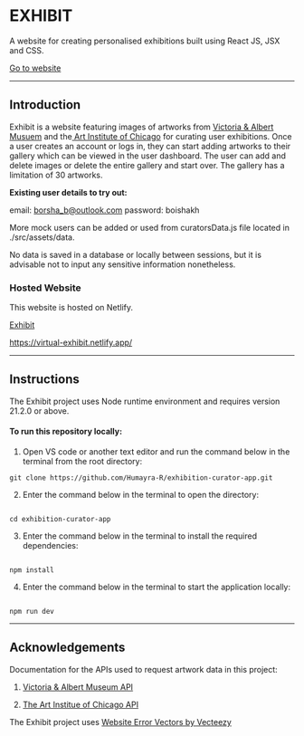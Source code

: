# EXHIBIT    

A website for creating personalised exhibitions built using React JS, JSX and CSS.  

<a href="https://virtual-exhibit.netlify.app/" target="_blank">Go to website</a>


---


## Introduction


Exhibit is a website featuring images of artworks from [Victoria & Albert Musuem](#acknowledgements) and the[ Art Institute of Chicago](#acknowledgements) for curating user exhibitions. Once a user creates an account or logs in, they can start adding artworks to their gallery which can be viewed in the user dashboard. The user can add and delete images or delete the entire gallery and start over. The gallery has a limitation of 30 artworks. 

**Existing user details to try out:** 

email: borsha_b@outlook.com 
password: boishakh

More mock users can be added or used from curatorsData.js file located in ./src/assets/data.

No data is saved in a database or locally between sessions, but it is advisable not to input any sensitive information nonetheless.

### Hosted Website

This website is hosted on Netlify.

<a href="https://virtual-exhibit.netlify.app/" target="_blank">Exhibit</a>

https://virtual-exhibit.netlify.app/


---


## Instructions


The Exhibit project uses Node runtime environment and requires version 21.2.0 or above.


#### To run this repository locally:

1. Open VS code or another text editor and run the command below in the terminal from the root directory:

```
git clone https://github.com/Humayra-R/exhibition-curator-app.git 

```

2. Enter the command below in the terminal to open the directory:  

```

cd exhibition-curator-app

```

3. Enter the command below in the terminal to install the required dependencies: 

```

npm install

```

4. Enter the command below in the terminal to start the application locally: 

```

npm run dev

```

---


## Acknowledgements

Documentation for the APIs used to request artwork data in this project:

1. <a href="https://developers.vam.ac.uk/guide/v2/welcome.html" target="_blank" >Victoria & Albert Museum API</a>

2. <a href="https://api.artic.edu/docs/#quick-start" target="_blank" >The Art Institue of Chicago API</a>

The Exhibit project uses <a href="https://www.vecteezy.com/free-vector/website-error">Website Error Vectors by Vecteezy</a>
